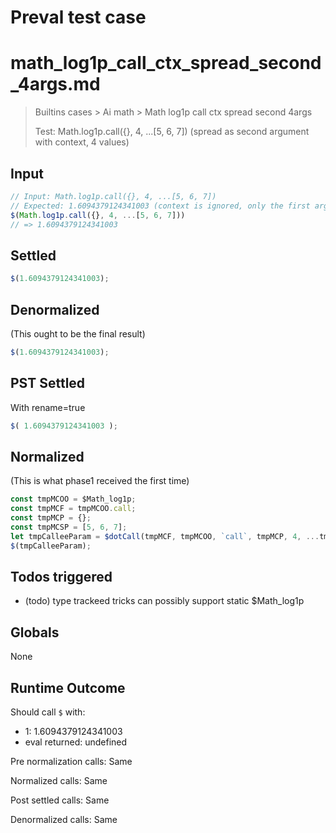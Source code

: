 # Preval test case

# math_log1p_call_ctx_spread_second_4args.md

> Builtins cases > Ai math > Math log1p call ctx spread second 4args
>
> Test: Math.log1p.call({}, 4, ...[5, 6, 7]) (spread as second argument with context, 4 values)

## Input

`````js filename=intro
// Input: Math.log1p.call({}, 4, ...[5, 6, 7])
// Expected: 1.6094379124341003 (context is ignored, only the first argument is used)
$(Math.log1p.call({}, 4, ...[5, 6, 7]))
// => 1.6094379124341003
`````


## Settled


`````js filename=intro
$(1.6094379124341003);
`````


## Denormalized
(This ought to be the final result)

`````js filename=intro
$(1.6094379124341003);
`````


## PST Settled
With rename=true

`````js filename=intro
$( 1.6094379124341003 );
`````


## Normalized
(This is what phase1 received the first time)

`````js filename=intro
const tmpMCOO = $Math_log1p;
const tmpMCF = tmpMCOO.call;
const tmpMCP = {};
const tmpMCSP = [5, 6, 7];
let tmpCalleeParam = $dotCall(tmpMCF, tmpMCOO, `call`, tmpMCP, 4, ...tmpMCSP);
$(tmpCalleeParam);
`````


## Todos triggered


- (todo) type trackeed tricks can possibly support static $Math_log1p


## Globals


None


## Runtime Outcome


Should call `$` with:
 - 1: 1.6094379124341003
 - eval returned: undefined

Pre normalization calls: Same

Normalized calls: Same

Post settled calls: Same

Denormalized calls: Same
